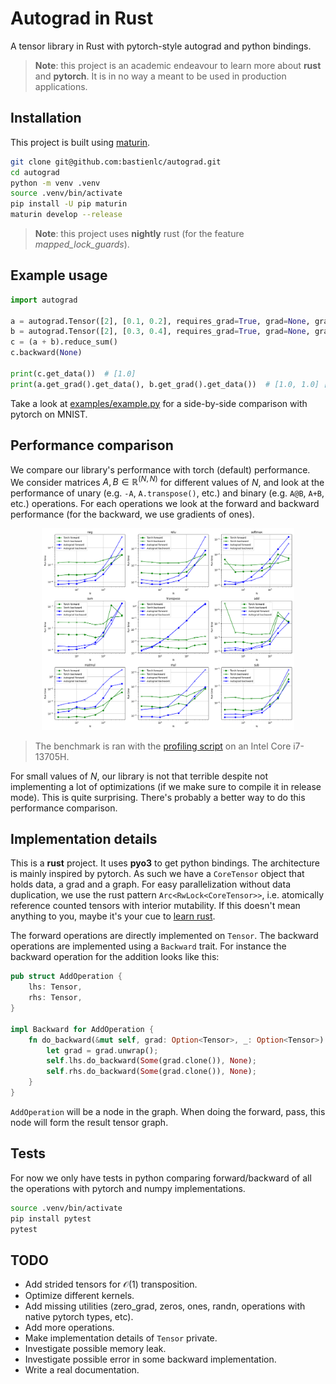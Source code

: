 # Autograd in Rust

A tensor library in Rust with pytorch-style autograd and python bindings.

> **Note**: this project is an academic endeavour to learn more about **rust** and **pytorch**. It is in no way a meant to be used in production applications.

## Installation

This project is built using [maturin](https://www.maturin.rs/).

```bash
git clone git@github.com:bastienlc/autograd.git
cd autograd
python -m venv .venv
source .venv/bin/activate
pip install -U pip maturin
maturin develop --release
```

> **Note**: this project uses **nightly** rust (for the feature _mapped_lock_guards_).

## Example usage

```python
import autograd

a = autograd.Tensor([2], [0.1, 0.2], requires_grad=True, grad=None, graph=None)
b = autograd.Tensor([2], [0.3, 0.4], requires_grad=True, grad=None, graph=None)
c = (a + b).reduce_sum()
c.backward(None)

print(c.get_data())  # [1.0]
print(a.get_grad().get_data(), b.get_grad().get_data())  # [1.0, 1.0] [1.0, 1.0]
```

Take a look at [examples/example.py](examples/example.py) for a side-by-side comparison with pytorch on MNIST.

## Performance comparison

We compare our library's performance with torch (default) performance. We consider matrices $A,B\in\mathbb{R}^{(N,N)}$ for different values of $N$, and look at the performance of unary (e.g. `-A`, `A.transpose()`, etc.) and binary (e.g. `A@B`, `A+B`, etc.) operations. For each operations we look at the forward and backward performance (for the backward, we use gradients of ones).

<p align="middle">
  <img src="./profiling.png" width="80%" alt="Graph comparing autograd and torch performance on different operations." />
</p>

> The benchmark is ran with the [profiling script](./examples/profiling.py) on an Intel Core i7-13705H.

For small values of $N$, our library is not that terrible despite not implementing a lot of optimizations (if we make sure to compile it in release mode). This is quite surprising. There's probably a better way to do this performance comparison.

## Implementation details

This is a **rust** project. It uses **pyo3** to get python bindings. The architecture is mainly inspired by pytorch. As such we have a `CoreTensor` object that holds data, a grad and a graph. For easy parallelization without data duplication, we use the rust pattern `Arc<RwLock<CoreTensor>>`, i.e. atomically reference counted tensors with interior mutability. If this doesn't mean anything to you, maybe it's your cue to [learn rust](https://doc.rust-lang.org/book/).

The forward operations are directly implemented on `Tensor`. The backward operations are implemented using a `Backward` trait. For instance the backward operation for the addition looks like this:

```rust
pub struct AddOperation {
    lhs: Tensor,
    rhs: Tensor,
}

impl Backward for AddOperation {
    fn do_backward(&mut self, grad: Option<Tensor>, _: Option<Tensor>) {
        let grad = grad.unwrap();
        self.lhs.do_backward(Some(grad.clone()), None);
        self.rhs.do_backward(Some(grad.clone()), None);
    }
}
```

`AddOperation` will be a node in the graph. When doing the forward, pass, this node will form the result tensor graph.

## Tests

For now we only have tests in python comparing forward/backward of all the operations with pytorch and numpy implementations.

```bash
source .venv/bin/activate
pip install pytest
pytest
```

## TODO

- Add strided tensors for $\mathcal{O}(1)$ transposition.
- Optimize different kernels.
- Add missing utilities (zero_grad, zeros, ones, randn, operations with native pytorch types, etc).
- Add more operations.
- Make implementation details of `Tensor` private.
- Investigate possible memory leak.
- Investigate possible error in some backward implementation.
- Write a real documentation.
